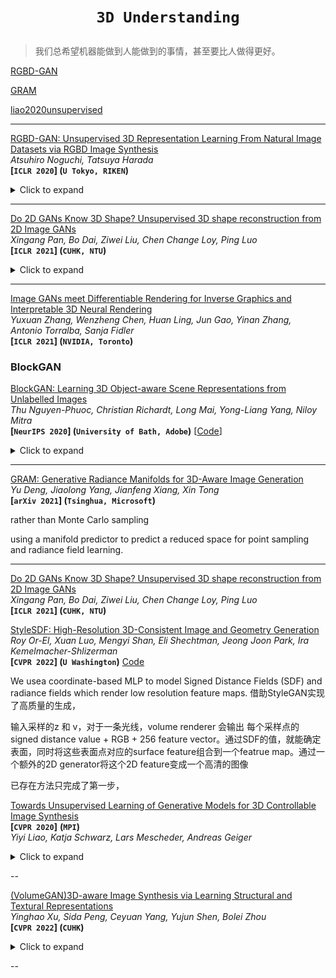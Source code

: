 # <p align=center>`3D Understanding`</p>

> 我们总希望机器能做到人能做到的事情，甚至要比人做得更好。



[RGBD-GAN](#RGBD-GAN)

[GRAM](#GRAM)

[liao2020unsupervised](#liao2020unsupervised)

---

<span id="RGBD-GAN"></span>
[RGBD-GAN: Unsupervised 3D Representation Learning From Natural Image Datasets via RGBD Image Synthesis](https://arxiv.org/pdf/1909.12573.pdf)  
*Atsuhiro Noguchi, Tatsuya Harada*  
**[`ICLR 2020`] (`U Tokyo, RIKEN`)**  

<details><summary>Click to expand</summary>

<div align=center><img width="500" src="https://raw.githubusercontent.com/yzy1996/Image-Hosting/master/20210709115756.png"/></div>

> **Summary**

They hope to understand **3D geometries** from 2D images by disentangling **object identity** (shape and texture) and **camera pose** (camera rotation, translation, and intrinsics). 

> **Details**

$T(x)$ donates a stochastic data augmentation function. $D(x)$ donates the last layer before the activation function. The proposed regularization is given by:

</details>

---

[Do 2D GANs Know 3D Shape? Unsupervised 3D shape reconstruction from 2D Image GANs](https://arxiv.org/pdf/2011.00844.pdf)  
*Xingang Pan, Bo Dai, Ziwei Liu, Chen Change Loy, Ping Luo*  
**[`ICLR 2021`] (`CUHK, NTU`)**

<details><summary>Click to expand</summary><p>



> **Summary**



</p></details>

---

[Image GANs meet Differentiable Rendering for Inverse Graphics and Interpretable 3D Neural Rendering](https://arxiv.org/pdf/2010.09125.pdf)  
*Yuxuan Zhang, Wenzheng Chen, Huan Ling, Jun Gao, Yinan Zhang, Antonio Torralba, Sanja Fidler*  
**[`ICLR 2021`] (`NVIDIA, Toronto`)**







### BlockGAN

[BlockGAN: Learning 3D Object-aware Scene Representations from Unlabelled Images](https://arxiv.org/pdf/2002.08988.pdf)  
*Thu Nguyen-Phuoc, Christian Richardt, Long Mai, Yong-Liang Yang, Niloy Mitra*  
**[`NeurIPS 2020`] (`University of Bath, Adobe`)** [[Code](https://github.com/thunguyenphuoc/BlockGAN)]

<details><summary>Click to expand</summary>

<div align=center><img width="600" src="https://raw.githubusercontent.com/yzy1996/Image-Hosting/master/20201214151442.png"/></div>

> **Summary**

learns 3D object-oriented scene representations directly from unlabeled 2D images

> **Method**

divide an 3D feature into background and foreground

a noise vector $\mathbb{z}_i$ and the object's 3D pose $\theta_i = (s_i, \mathbf{R}_i, \mathbf{t}_i)$

3D feature $O_i = g_i(\mathbb{z}_i, \theta_i)$
$$
\mathbf{x}=p\left(f(\underbrace{O_{0},}_{\text {background }} \underbrace{O_{1}, \ldots, O_{K}}_{\text {foreground }})\right)
$$

</details>

---

<span id="GRAM"></span>
[GRAM: Generative Radiance Manifolds for 3D-Aware Image Generation](https://arxiv.org/pdf/2112.08867.pdf)  
*Yu Deng, Jiaolong Yang, Jianfeng Xiang, Xin Tong*  
**[`arXiv 2021`] (`Tsinghua, Microsoft`)**



rather than Monte Carlo sampling

using a manifold predictor to predict a reduced space for point sampling and radiance field learning.







---

[Do 2D GANs Know 3D Shape? Unsupervised 3D shape reconstruction from 2D Image GANs](https://arxiv.org/pdf/2011.00844.pdf)  
*Xingang Pan, Bo Dai, Ziwei Liu, Chen Change Loy, Ping Luo*  
**[`ICLR 2021`] (`CUHK, NTU`)**  





[StyleSDF: High-Resolution 3D-Consistent Image and Geometry Generation](https://arxiv.org/abs/2112.11427)  
*Roy Or-El, Xuan Luo, Mengyi Shan, Eli Shechtman, Jeong Joon Park, Ira Kemelmacher-Shlizerman*  
**[`CVPR 2022`] (`U Washington`)** [Code](https://github.com/royorel/StyleSDF)

We usea coordinate-based MLP to model Signed Distance Fields (SDF) and radiance fields which render low resolution feature maps. 借助StyleGAN实现了高质量的生成，



输入采样的z 和 v，对于一条光线，volume renderer 会输出 每个采样点的 signed distance value + RGB + 256 feature vector。通过SDF的值，就能确定表面，同时将这些表面点对应的surface feature组合到一个featrue map。通过一个额外的2D generator将这个2D feature变成一个高清的图像 



已存在方法只完成了第一步，





<span id="liao2020unsupervised"></span>
[Towards Unsupervised Learning of Generative Models for 3D Controllable Image Synthesis](https://arxiv.org/pdf/1912.05237.pdf)  
**[`CVPR 2020`]** **(`MPI`)**  
*Yiyi Liao, Katja Schwarz, Lars Mescheder, Andreas Geiger*

<details><summary>Click to expand</summary><p>


> **Summary**

In this process, 3D supervision is hard to acquire,  



> **Details**

![image-20210428110836239](https://raw.githubusercontent.com/yzy1996/Image-Hosting/master/20210428110844.png)


$$
g_{\theta}^{3D}: \mathbf{z} \mapsto \{\mathbf{o}_{bg}, \mathbf{o}_1, \dots, \mathbf{o}_N\}
$$

$$
g_{\theta}^{2 D}: \mathbf{X}_{i}, \mathbf{A}_{i}, \mathbf{D}_{i} \mapsto \mathbf{X}_{i}^{\prime}, \mathbf{A}_{i}^{\prime}, \mathbf{D}_{i}^{\prime}
$$



Differentiable projection:

features map $\mathbf{X}_i \in \mathbb{R}^{W \times H \times F}$, initial alpha map $\mathbf{A}_i \in \mathbb{R}^{W \times H}$, initial depth map $\mathbf{D}_i \in \mathbb{R}^{W \times H}$.

> **Loss**

`Adversarial Loss` + `Compactness Loss` + `Geometric Consistency Loss`



</p></details>

--







[(VolumeGAN)3D-aware Image Synthesis via Learning Structural and Textural Representations](https://arxiv.org/abs/2112.10759)  
*Yinghao Xu, Sida Peng, Ceyuan Yang, Yujun Shen, Bolei Zhou*  
**[`CVPR 2022`] (`CUHK`)**


<details><summary>Click to expand</summary>

</p></details>

--





